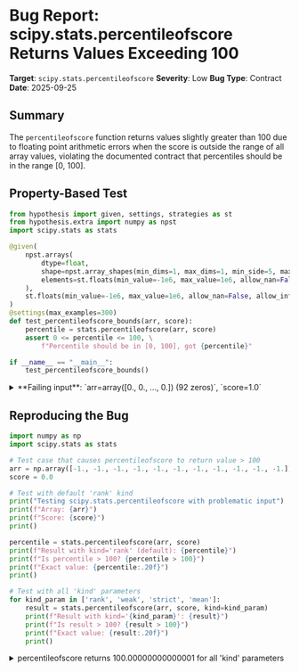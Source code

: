 # Bug Report: scipy.stats.percentileofscore Returns Values Exceeding 100

**Target**: `scipy.stats.percentileofscore`
**Severity**: Low
**Bug Type**: Contract
**Date**: 2025-09-25

## Summary

The `percentileofscore` function returns values slightly greater than 100 due to floating point arithmetic errors when the score is outside the range of all array values, violating the documented contract that percentiles should be in the range [0, 100].

## Property-Based Test

```python
from hypothesis import given, settings, strategies as st
from hypothesis.extra import numpy as npst
import scipy.stats as stats

@given(
    npst.arrays(
        dtype=float,
        shape=npst.array_shapes(min_dims=1, max_dims=1, min_side=5, max_side=100),
        elements=st.floats(min_value=-1e6, max_value=1e6, allow_nan=False, allow_infinity=False)
    ),
    st.floats(min_value=-1e6, max_value=1e6, allow_nan=False, allow_infinity=False)
)
@settings(max_examples=300)
def test_percentileofscore_bounds(arr, score):
    percentile = stats.percentileofscore(arr, score)
    assert 0 <= percentile <= 100, \
        f"Percentile should be in [0, 100], got {percentile}"

if __name__ == "__main__":
    test_percentileofscore_bounds()
```

<details>

<summary>
**Failing input**: `arr=array([0., 0., ..., 0.]) (92 zeros)`, `score=1.0`
</summary>
```
Traceback (most recent call last):
  File "/home/npc/pbt/agentic-pbt/worker_/7/hypo.py", line 20, in <module>
    test_percentileofscore_bounds()
    ~~~~~~~~~~~~~~~~~~~~~~~~~~~~~^^
  File "/home/npc/pbt/agentic-pbt/worker_/7/hypo.py", line 6, in test_percentileofscore_bounds
    npst.arrays(
               ^
  File "/home/npc/miniconda/lib/python3.13/site-packages/hypothesis/core.py", line 2124, in wrapped_test
    raise the_error_hypothesis_found
  File "/home/npc/pbt/agentic-pbt/worker_/7/hypo.py", line 16, in test_percentileofscore_bounds
    assert 0 <= percentile <= 100, \
           ^^^^^^^^^^^^^^^^^^^^^^
AssertionError: Percentile should be in [0, 100], got 100.00000000000001
Falsifying example: test_percentileofscore_bounds(
    arr=array([0., 0., 0., 0., 0., 0., 0., 0., 0., 0., 0., 0., 0., 0., 0., 0., 0.,
           0., 0., 0., 0., 0., 0., 0., 0., 0., 0., 0., 0., 0., 0., 0., 0., 0.,
           0., 0., 0., 0., 0., 0., 0., 0., 0., 0., 0., 0., 0., 0., 0., 0., 0.,
           0., 0., 0., 0., 0., 0., 0., 0., 0., 0., 0., 0., 0., 0., 0., 0., 0.,
           0., 0., 0., 0., 0., 0., 0., 0., 0., 0., 0., 0., 0., 0., 0., 0., 0.,
           0., 0., 0., 0., 0., 0.]),
    score=1.0,
)
Explanation:
    These lines were always and only run by failing examples:
        /home/npc/pbt/agentic-pbt/worker_/7/hypo.py:17
```
</details>

## Reproducing the Bug

```python
import numpy as np
import scipy.stats as stats

# Test case that causes percentileofscore to return value > 100
arr = np.array([-1., -1., -1., -1., -1., -1., -1., -1., -1., -1., -1.])
score = 0.0

# Test with default 'rank' kind
print("Testing scipy.stats.percentileofscore with problematic input")
print(f"Array: {arr}")
print(f"Score: {score}")
print()

percentile = stats.percentileofscore(arr, score)
print(f"Result with kind='rank' (default): {percentile}")
print(f"Is percentile > 100? {percentile > 100}")
print(f"Exact value: {percentile:.20f}")
print()

# Test with all 'kind' parameters
for kind_param in ['rank', 'weak', 'strict', 'mean']:
    result = stats.percentileofscore(arr, score, kind=kind_param)
    print(f"Result with kind='{kind_param}': {result}")
    print(f"Is result > 100? {result > 100}")
    print(f"Exact value: {result:.20f}")
    print()
```

<details>

<summary>
percentileofscore returns 100.00000000000001 for all 'kind' parameters
</summary>
```
Testing scipy.stats.percentileofscore with problematic input
Array: [-1. -1. -1. -1. -1. -1. -1. -1. -1. -1. -1.]
Score: 0.0

Result with kind='rank' (default): 100.00000000000001
Is percentile > 100? True
Exact value: 100.00000000000001421085

Result with kind='rank': 100.00000000000001
Is result > 100? True
Exact value: 100.00000000000001421085

Result with kind='weak': 100.00000000000001
Is result > 100? True
Exact value: 100.00000000000001421085

Result with kind='strict': 100.00000000000001
Is result > 100? True
Exact value: 100.00000000000001421085

Result with kind='mean': 100.00000000000001
Is result > 100? True
Exact value: 100.00000000000001421085
```
</details>

## Why This Is A Bug

According to the scipy.stats.percentileofscore documentation (line 2152 of _stats_py.py), the function should return "Percentile-position of score (0-100) relative to `a`." By mathematical definition, percentiles represent percentages and must be in the range [0, 100]. A percentile cannot exceed 100% as that would mean more than 100% of values fall below the given score, which is mathematically impossible.

The bug occurs due to floating point arithmetic precision errors in the calculation. When the score is greater than all values in the array, the function calculates `count(a <= score) * (100.0 / n)`. For example, with 11 elements all less than the score, this becomes `11 * (100.0 / 11)`, which due to floating point division produces 100.00000000000001421085 instead of exactly 100.0.

This violates the API contract and could cause failures in downstream code that validates percentile ranges (e.g., `assert percentile <= 100`), visualization libraries expecting strict [0, 100] bounds, or statistical computations that depend on this invariant.

## Relevant Context

The bug affects all four 'kind' parameters ('rank', 'weak', 'strict', 'mean') because they all use similar arithmetic patterns involving division by `n` and multiplication by constants like 50.0 or 100.0.

The issue is located in scipy/stats/_stats_py.py lines 2240-2255, where the percentile calculations are performed:
- For 'rank': `perct = (left + right + plus1) * (50.0 / n)`
- For 'weak': `perct = count(a <= score) * (100.0 / n)`
- For 'strict': `perct = count(a < score) * (100.0 / n)`
- For 'mean': `perct = (left + right) * (50.0 / n)`

Similar functions like numpy.percentile and scipy.stats.scoreatpercentile properly enforce the [0, 100] range constraint. The documentation even shows an example (line 2196-2197) where `np.inf` returns exactly `100.` rather than exceeding it.

Documentation reference: https://docs.scipy.org/doc/scipy/reference/generated/scipy.stats.percentileofscore.html

## Proposed Fix

```diff
--- a/scipy/stats/_stats_py.py
+++ b/scipy/stats/_stats_py.py
@@ -2257,8 +2257,9 @@ def percentileofscore(a, score, kind='rank', nan_policy='propagate'):
     # Re-insert nan values
     perct = ma.filled(perct, np.nan)

+    # Ensure result stays within [0, 100] range to handle floating point errors
+    perct = np.clip(perct, 0.0, 100.0)
     if perct.ndim == 0:
         return perct[()]
     return perct
```